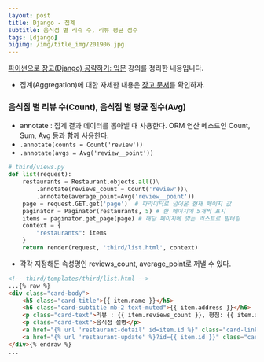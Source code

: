 ```yaml
---
layout: post
title: Django - 집계
subtitle: 음식점 별 리슈 수, 리뷰 평균 점수
tags: [django]
bigimg: /img/title_img/201906.jpg
---
```


[파이썬으로 장고(Django) 공략하기: 입문](https://www.inflearn.com/course/django-course#) 강의를 정리한 내용입니다.

* 집계(Aggregation)에 대한 자세한 내용은 [장고 문서](https://docs.djangoproject.com/ko/2.2/topics/db/aggregation/)를 확인하자.

### 음식점 별 리뷰 수(Count), 음식점 별 평균 점수(Avg)
* annotate : 집계 결과 데이터를 뽑아낼 때 사용한다. ORM 연산 메소드인 Count, Sum, Avg 등과 함께 사용한다.
* `.annotate(counts = Count('review'))`
* `.annotate(avgs = Avg('review__point'))`

```python
# third/views.py
def list(request):
    restaurants = Restaurant.objects.all()\
        .annotate(reviews_count = Count('review'))\
        .annotate(average_point=Avg('review__point'))
    page = request.GET.get('page')  # 파라미터로 넘어온 현재 페이지 값
    paginator = Paginator(restaurants, 5) # 한 페이지에 5개씩 표시
    items = paginator.get_page(page) # 해당 페이지에 맞는 리스트로 필터링
    context = {
        "restaurants": items
    }
    return render(request, 'third/list.html', context)
```

* 각각 지정해둔 속성명인 reviews_count, average_point로 꺼낼 수 있다.

```html
<!-- third/templates/third/list.html -->
...{% raw %}
<div class="card-body">
    <h5 class="card-title">{{ item.name }}</h5>
    <h6 class="card-subtitle mb-2 text-muted">{{ item.address }}</h6>
    <p class="card-text">리뷰 : {{ item.reviews_count }}, 평점: {{ item.average_point }}</p>
    <p class="card-text">음식점 설명</p>
    <a href="{% url 'restaurant-detail' id=item.id %}" class="card-link">자세히 보기</a>
    <a href="{% url 'restaurant-update' %}?id={{ item.id }}" class="card-link">수정하기</a>
</div>{% endraw %}
...
```